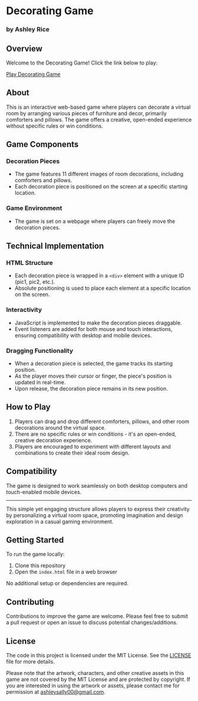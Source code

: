 # Decorating Game

### by Ashley Rice

## Overview

Welcome to the Decorating Game! Click the link below to play:

[Play Decorating Game](https://ashleysally00.github.io/DecoratingGame/)

## About

This is an interactive web-based game where players can decorate a virtual room by arranging various pieces of furniture and decor, primarily comforters and pillows. The game offers a creative, open-ended experience without specific rules or win conditions. 

## Game Components

### Decoration Pieces
- The game features 11 different images of room decorations, including comforters and pillows.
- Each decoration piece is positioned on the screen at a specific starting location.

### Game Environment
- The game is set on a webpage where players can freely move the decoration pieces.

## Technical Implementation

### HTML Structure
- Each decoration piece is wrapped in a `<div>` element with a unique ID (pic1, pic2, etc.).
- Absolute positioning is used to place each element at a specific location on the screen.

### Interactivity
- JavaScript is implemented to make the decoration pieces draggable.
- Event listeners are added for both mouse and touch interactions, ensuring compatibility with desktop and mobile devices.

### Dragging Functionality
- When a decoration piece is selected, the game tracks its starting position.
- As the player moves their cursor or finger, the piece's position is updated in real-time.
- Upon release, the decoration piece remains in its new position.

## How to Play

1. Players can drag and drop different comforters, pillows, and other room decorations around the virtual space.
2. There are no specific rules or win conditions - it's an open-ended, creative decoration experience.
3. Players are encouraged to experiment with different layouts and combinations to create their ideal room design.

## Compatibility

The game is designed to work seamlessly on both desktop computers and touch-enabled mobile devices.

---

This simple yet engaging structure allows players to express their creativity by personalizing a virtual room space, promoting imagination and design exploration in a casual gaming environment.

## Getting Started

To run the game locally:

1. Clone this repository
2. Open the `index.html` file in a web browser

No additional setup or dependencies are required.

## Contributing

Contributions to improve the game are welcome. Please feel free to submit a pull request or open an issue to discuss potential changes/additions.


## License

The code in this project is licensed under the MIT License. See the [LICENSE](https://github.com/ashleysally00/DecoratingGame/blob/main/License) file for more details.

Please note that the artwork, characters, and other creative assets in this game are not covered by the MIT License and are protected by copyright. If you are interested in using the artwork or assets, please contact me for permission at ashleysally00@gmail.com.






